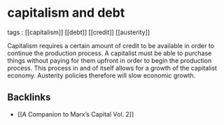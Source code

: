 # capitalism and debt

tags
: [[capitalism]] [[debt]] [[credit]] [[austerity]]

Capitalism requires a certain amount of credit to be available in order to continue the production process. A capitalist must be able to purchase things without paying for them upfront in order to begin the production process. This process in and of itself allows for a growth of the capitalist economy. Austerity policies therefore will slow economic growth.


## Backlinks

-   [[A Companion to Marx&rsquo;s Capital Vol. 2]]
